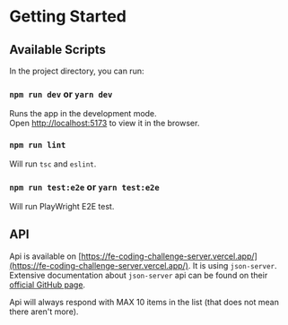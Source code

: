# Getting Started

## Available Scripts

In the project directory, you can run:

### `npm run dev` or `yarn dev`

Runs the app in the development mode.\
Open [http://localhost:5173](http://localhost:5173) to view it in the browser.

### `npm run lint`

Will run `tsc` and `eslint`.

### `npm run test:e2e` or `yarn test:e2e`

Will run PlayWright E2E test.

## API

Api is available on [https://fe-coding-challenge-server.vercel.app/](https://fe-coding-challenge-server.vercel.app/).
It is using `json-server`. Extensive documentation about `json-server` api can be found on their [official GitHub page](https://github.com/typicode/json-server#table-of-contents).

Api will always respond with MAX 10 items in the list (that does not mean there aren't more).

